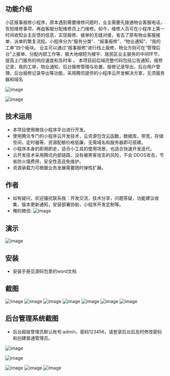 ## 功能介绍 
小区报事报修小程序，原本遇到需要维修问题时，业主需要先拨通物业客服电话，告知维修事项，再由客服分配维修员上门维修。如今，维修人员可在小程序上第一时间收知业主反馈的信息，实现报修、接单的无缝对接，省去了原有物业客服接单、派单的繁复流程。小程序分为“服务分类”、“报事报修”、“物业通知”、“我的工单”四个板块。 业主可以通过“报事报修”进行线上报修，物业方则可在“管理后台”上接单、分配内部工作等，极大地缩短为楼宇、居民区业主服务的中间环节，提高上门服务的响应速度和及时率 。 本项目前后端完整代码包括公告通知，报修记录，我的工单，物业通知，后台报修管理与处置，报修记录导出，后台用户管理，后台报修记录导出等功能，采用腾讯提供的小程序云开发解决方案，无须服务器和域名

![image](https://user-images.githubusercontent.com/90035204/235354953-3164823c-b0a5-4b52-a324-9e825a2895c2.png)

 ![image](https://user-images.githubusercontent.com/90035204/235354955-210e333f-e73d-465b-a56f-7e85d5cd0c39.png)



## 技术运用
- 本项目使用微信小程序平台进行开发。
- 使用腾讯专门的小程序云开发技术，云资源包含云函数，数据库，带宽，存储空间，定时器等，资源配额价格低廉，无需域名和服务器即可搭建。
- 小程序本身的即用即走，适合小工具的使用场景，也适合快速开发迭代。
- 云开发技术采用腾讯内部链路，没有被黑客攻击的风险，不会 DDOS攻击，节省防火墙费用，安全性高且免维护。
- 资源承载力可根据业务发展需要随时弹性扩展。  



## 作者
- 如有疑问，欢迎骚扰联系我：开发交流，技术分享，问题答疑，功能建议收集，版本更新通知，安装部署协助，小程序开发定制等。
- 俺的微信: 
 ![image](https://user-images.githubusercontent.com/90035204/235354961-b3d80ca4-ea2c-4ebc-951c-6f2f517fe3dc.png)




## 演示 
 ![image](https://user-images.githubusercontent.com/90035204/235354966-a41e8b11-c6ba-49c4-a28d-7a8df224dd74.png)


## 安装

- 安装手册见源码包里的word文档




## 截图
![image](https://user-images.githubusercontent.com/90035204/235354970-3b0987ce-0544-4595-bef7-df8cbb154ea7.png)
![image](https://user-images.githubusercontent.com/90035204/235354976-4929b0d4-0838-499a-88d3-cbb0dcbc9115.png)
![image](https://user-images.githubusercontent.com/90035204/235354978-2b088570-4ae7-45d3-9f0e-12aee993a5f7.png)
![image](https://user-images.githubusercontent.com/90035204/235354979-dd060e38-e382-4d04-8d7b-90e485ce1d1c.png)
![image](https://user-images.githubusercontent.com/90035204/235354982-f89a4f3a-c987-4b00-8fcb-24b899ec4da8.png)
![image](https://user-images.githubusercontent.com/90035204/235354983-db1f1173-58ac-46fd-b2b2-1b363e560bec.png)
![image](https://user-images.githubusercontent.com/90035204/235354985-c03f2153-34dd-407a-a33e-60f5751f6f5e.png)

 

## 后台管理系统截图 
- 后台超级管理员默认账号:admin，密码123456，请登录后台后及时修改密码和创建普通管理员。


![image](https://user-images.githubusercontent.com/90035204/235354987-67e4fbce-74eb-4e21-98e1-37af188d89b7.png)

![image](https://user-images.githubusercontent.com/90035204/235354988-a5ced842-3b57-40db-8bf6-09b8a6105807.png)

![image](https://user-images.githubusercontent.com/90035204/235354991-dcccd559-93db-4008-8130-1e4ba2b95f90.png)
![image](https://user-images.githubusercontent.com/90035204/235354994-ee6f7ebe-369e-42c5-b4cc-c6cd229e4cb5.png)
![image](https://user-images.githubusercontent.com/90035204/235354995-d906f5f7-e098-4a8a-8434-f05ce3ebd2c3.png)

